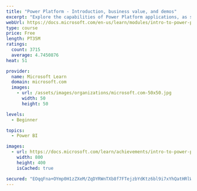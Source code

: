 ```yaml
---
title: "Power Platform - Introduction, business value, and demos"
excerpt: "Explore the capabilities of Power Platform applications, as seen in demonstrations and customer case studies."
webUrl: https://docs.microsoft.com/en-us/learn/modules/intro-to-power-platform-mba/
type: course
price: Free
length: PT35M
ratings:
  count: 3715
  average: 4.7450876
heat: 51

provider:
  name: Microsoft Learn
  domain: microsoft.com
  images:
    - url: /assets/images/organizations/microsoft.com-50x50.jpg
      width: 50
      height: 50

levels:
  - Beginner

topics:
  - Power BI

images:
  - url: https://docs.microsoft.com/learn/achievements/intro-to-power-platform-social.png
    width: 800
    height: 400
    isCached: true

secured: "EOqqFna+OYmp0H1zZXeM/ZqDYRWnTXb8f7FTejzbYdKtz6bl9i7xYhQatHRlWQkUuJyURhPjY76XR5Wt/k/Vto/9DR8+za+4sLz9DHb/khGkVVhpn0e6c0pfOuP2b4HK1N3+xfperZkYaZBDGDZVNh2Zf98pxDghv6kQS9xrdYSFjwLDBNWZcFTndf61xwAkgJXhi3QQwC14Cvl7lpbKS8c5tRsgSym3RSTk2pg9vqZqQTTk55Gz+dGr4UMfu5wSUgg/riBYxx+jeUVb23MrWw1CkuEZeGvWQK5gTXXD5904hkbtpIPaEoBTuxr5CgoobPGBqYcj/fLXPy4y7rXKfwIHB1mtfELbukOYOaQwktXG/YVW8+w112Y8n4HnlwRk8TfRM09JeKSP3ZVmbvSwii4R2ykrKdQoxkYORFs3nU4=;ePo48MBZr2qgVNJUGZJYSQ=="
---
```


